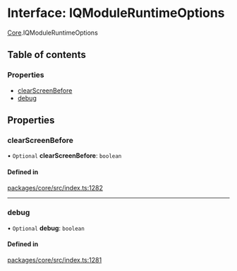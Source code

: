 # Interface: IQModuleRuntimeOptions

[Core](../modules/Core.md).IQModuleRuntimeOptions

## Table of contents

### Properties

- [clearScreenBefore](Core.IQModuleRuntimeOptions.md#clearscreenbefore)
- [debug](Core.IQModuleRuntimeOptions.md#debug)

## Properties

### clearScreenBefore

• `Optional` **clearScreenBefore**: `boolean`

#### Defined in

[packages/core/src/index.ts:1282](https://github.com/iniquitybbs/iniquity/blob/dde6bbb/packages/core/src/index.ts#L1282)

___

### debug

• `Optional` **debug**: `boolean`

#### Defined in

[packages/core/src/index.ts:1281](https://github.com/iniquitybbs/iniquity/blob/dde6bbb/packages/core/src/index.ts#L1281)
